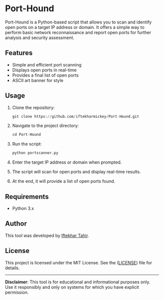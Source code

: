 # Port-Hound

Port-Hound is a Python-based script that allows you to scan and identify open ports on a target IP address or domain. It offers a simple way to perform basic network reconnaissance and report open ports for further analysis and security assessment.

## Features

- Simple and efficient port scanning
- Displays open ports in real-time
- Provides a final list of open ports
- ASCII art banner for style

## Usage

1. Clone the repository:

   ```python
   git clone https://github.com/iftekharmickey/Port-Hound.git
   ```

2. Navigate to the project directory:

   ```python
   cd Port-Hound
   ```

3. Run the script:

   ```python
   python portscanner.py
   ```
   
4. Enter the target IP address or domain when prompted.

5. The script will scan for open ports and display real-time results.

6. At the end, it will provide a list of open ports found.

## Requirements

- Python 3.x

## Author

This tool was developed by [Iftekhar Tahir](https://github.com/iftekharmickey).

## License

This project is licensed under the MIT License. See the ([LICENSE](https://github.com/iftekharmickey/Port-Hound/blob/main/LICENSE)) file for details.

---

**Disclaimer**: This tool is for educational and informational purposes only. Use it responsibly and only on systems for which you have explicit permission.
